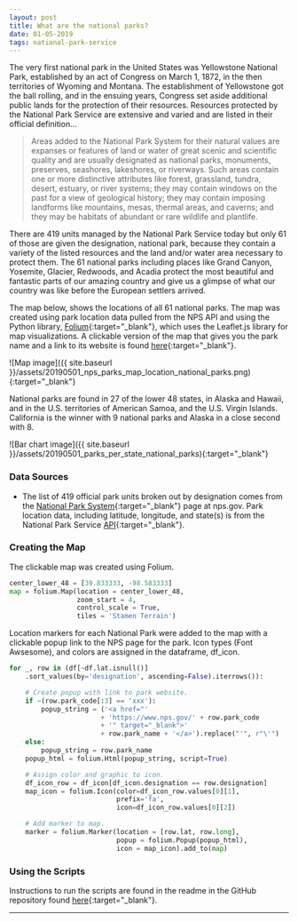 ```yaml
---
layout: post
title: What are the national parks?
date: 01-05-2019
tags: national-park-service
---
```


The very first national park in the United States was Yellowstone National Park, established by an act of Congress on March 1, 1872, in the then territories of Wyoming and Montana. The establishment of Yellowstone got the ball rolling, and in the ensuing years, Congress set aside additional public lands for the protection of their resources. Resources protected by the National Park Service are extensive and varied and are listed in their official definition...
>Areas added to the National Park System for their natural values are expanses or features of land or water of great scenic and scientific quality and are usually designated as national parks, monuments, preserves, seashores, lakeshores, or riverways. Such areas contain one or more distinctive attributes like forest, grassland, tundra, desert, estuary, or river systems; they may contain windows on the past for a view of geological history; they may contain imposing landforms like mountains, mesas, thermal areas, and caverns; and they may be habitats of abundant or rare wildlife and plantlife.

There are 419 units managed by the National Park Service today but only 61 of those are given the designation, national park, because they contain a variety of the listed resources and the land and/or water area necessary to protect them. The 61 national parks including places like Grand Canyon, Yosemite, Glacier, Redwoods, and Acadia protect the most beautiful and fantastic parts of our amazing country and give us a glimpse of what our country was like before the European settlers arrived.

The map below, shows the locations of all 61 national parks. The map was created using park location data pulled from the NPS API and using the Python library, [Folium](https://python-visualization.github.io/folium/){:target="_blank"}, which uses the Leaflet.js library for map visualizations. A clickable version of the map that gives you the park name and a link to its website is found [here](https://goodmorningdata.github.io/assets/nps_parks_map_location.html){:target="_blank"}.

![Map image]({{ site.baseurl }}/assets/20190501_nps_parks_map_location_national_parks.png){:target="_blank"}

National parks are found in 27 of the lower 48 states, in Alaska and Hawaii, and in the U.S. territories of American Samoa, and the U.S. Virgin Islands. California is the winner with 9 national parks and Alaska in a close second with 8.

![Bar chart image]({{ site.baseurl }}/assets/20190501_parks_per_state_national_parks){:target="_blank"}

### Data Sources
* The list of 419 official park units broken out by designation comes from the [National Park System](https://www.nps.gov/aboutus/national-park-system.htm){:target="_blank"} page at nps.gov. Park location data, including latitude, longitude, and state(s) is from the National Park Service [API](https://www.nps.gov/subjects/digital/nps-data-api.htm){:target="_blank"}.

### Creating the Map
The clickable map was created using Folium.

```python
center_lower_48 = [39.833333, -98.583333]
map = folium.Map(location = center_lower_48,
                 zoom_start = 4,
                 control_scale = True,
                 tiles = 'Stamen Terrain')
```

Location markers for each National Park were added to the map with a clickable popup link to the NPS page for the park. Icon types (Font Awsesome), and colors are assigned in the dataframe, df_icon.

```python
for _, row in (df[~df.lat.isnull()]
    .sort_values(by='designation', ascending=False).iterrows()):

    # Create popup with link to park website.
    if ~(row.park_code[:3] == 'xxx'):
        popup_string = ('<a href="'
                       + 'https://www.nps.gov/' + row.park_code
                       + '" target="_blank">'
                       + row.park_name + '</a>').replace("'", r"\'")
    else:
        popup_string = row.park_name
    popup_html = folium.Html(popup_string, script=True)

    # Assign color and graphic to icon.
    df_icon_row = df_icon[df_icon.designation == row.designation]
    map_icon = folium.Icon(color=df_icon_row.values[0][1],
                           prefix='fa',
                           icon=df_icon_row.values[0][2])

    # Add marker to map.
    marker = folium.Marker(location = [row.lat, row.long],
                           popup = folium.Popup(popup_html),
                           icon = map_icon).add_to(map)
```

### Using the Scripts
Instructions to run the scripts are found in the readme in the GitHub repository found [here](https://github.com/goodmorningdata/nps){:target="_blank"}.

---
